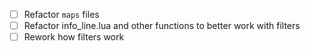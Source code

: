 + [ ] Refactor `maps` files
+ [ ] Refactor info_line.lua and other functions to better work with filters
+ [ ] Rework how filters work
